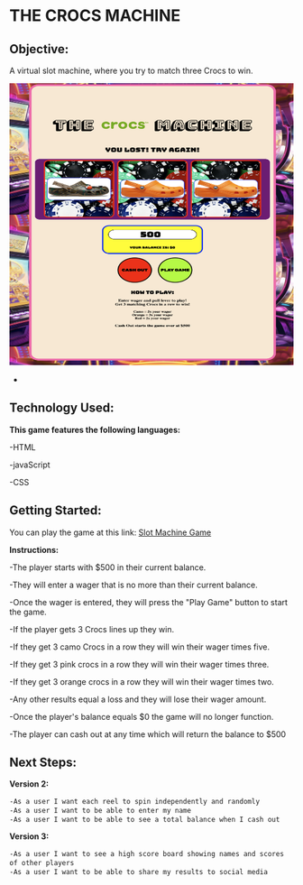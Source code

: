 # THE CROCS MACHINE #

## Objective: ##

A virtual slot machine, where you try to match three Crocs to win.

<img src="img/gameimg.png" alt="Game Image" width="650" height="500"/>

-


## Technology Used: ##

**This game features the following languages:**

-HTML

-javaScript

-CSS


## Getting Started: ##

You can play the game at this link: [Slot Machine Game](https://patgoral.github.io/slot-machine-project/https://patgoral.github.io/slot-machine-project/)

**Instructions:**

  -The player starts with $500 in their current balance.

  -They will enter a wager that is no more than their current balance.

  -Once the wager is entered, they will press the "Play Game" button to start the game.

  -If the player gets 3 Crocs lines up they win.

  -If they get 3 camo Crocs in a row they will win their wager times five.

  -If they get 3 pink crocs in a row they will win their wager times three.

  -If they get 3 orange crocs in a row they will win their wager times two.

  -Any other results equal a loss and they will lose their wager amount.

  -Once the player's balance equals $0 the game will no longer function.

  -The player can cash out at any time which will return the balance to $500


## Next Steps: ##

**Version 2:**

    -As a user I want each reel to spin independently and randomly
    -As a user I want to be able to enter my name
    -As a user I want to be able to see a total balance when I cash out

**Version 3:**

    -As a user I want to see a high score board showing names and scores of other players
    -As a user I want to be able to share my results to social media
